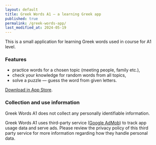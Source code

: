 ```yaml
---
layout: default
title: Greek Words A1 — a learning Greek app 
published: true
permalink: /greek-words-app/
last_modified_at: 2024-05-19
---
```


This is a small application for learning Greek words used in course for A1 level.

### Features

- practice words for a chosen topic (meeting people, family etc.),
- check your knowledge for random words from all topics,
- solve a puzzle — guess the word from given letters.

[Download in App Store](https://apps.apple.com/cy/app/greek-words-a1/id6474042509).

### Collection and use information

Greek Words A1 does not collect any personally identifiable information.

Greek Words A1 uses third-party service ([Google AdMob](https://policies.google.com/technologies/partner-sites)) to track app usage data and serve ads.
Please review the privacy policy of this third party service for more information regarding how they handle personal data.
